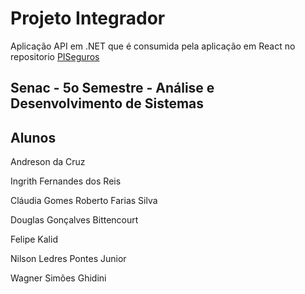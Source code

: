 
# Projeto Integrador

Aplicação API em .NET que é consumida pela aplicação em React no repositorio
[PISeguros](https://github.com/wagnerghidini/piseguros-app)

## Senac - 5o Semestre - Análise e Desenvolvimento de Sistemas

## Alunos

Andreson da Cruz

Ingrith Fernandes dos Reis

Cláudia Gomes Roberto Farias Silva

Douglas Gonçalves Bittencourt

Felipe Kalid

Nilson Ledres Pontes Junior

Wagner Simões Ghidini
